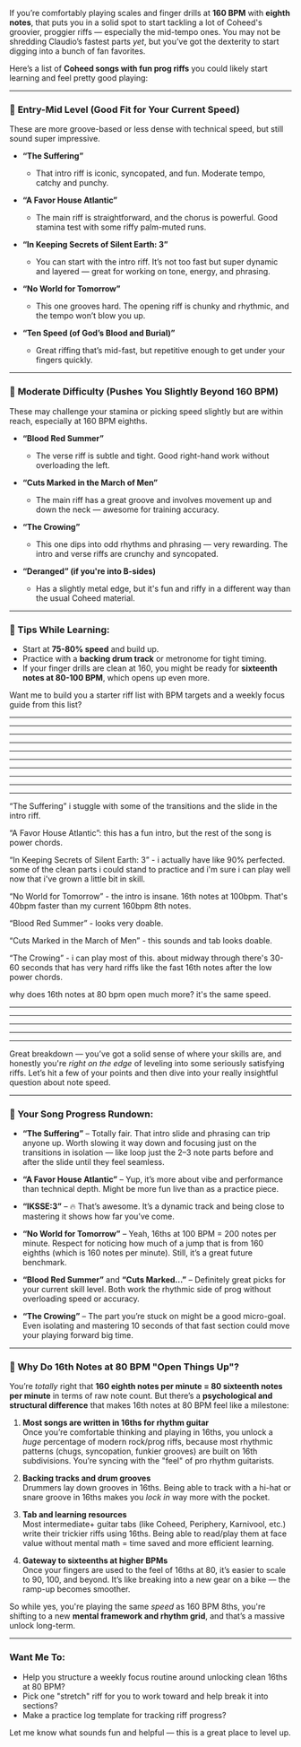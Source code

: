 If you’re comfortably playing scales and finger drills at **160 BPM** with **eighth notes**, that puts you in a solid spot to start tackling a lot of Coheed's groovier, proggier riffs — especially the mid-tempo ones. You may not be shredding Claudio’s fastest parts *yet*, but you’ve got the dexterity to start digging into a bunch of fan favorites.

Here’s a list of **Coheed songs with fun prog riffs** you could likely start learning and feel pretty good playing:

---

### 🔹 **Entry-Mid Level (Good Fit for Your Current Speed)**
These are more groove-based or less dense with technical speed, but still sound super impressive.

- **“The Suffering”**  
  - That intro riff is iconic, syncopated, and fun. Moderate tempo, catchy and punchy.

- **“A Favor House Atlantic”**  
  - The main riff is straightforward, and the chorus is powerful. Good stamina test with some riffy palm-muted runs.

- **“In Keeping Secrets of Silent Earth: 3”**  
  - You can start with the intro riff. It’s not too fast but super dynamic and layered — great for working on tone, energy, and phrasing.

- **“No World for Tomorrow”**  
  - This one grooves hard. The opening riff is chunky and rhythmic, and the tempo won’t blow you up.

- **“Ten Speed (of God’s Blood and Burial)”**  
  - Great riffing that’s mid-fast, but repetitive enough to get under your fingers quickly.

---

### 🔹 **Moderate Difficulty (Pushes You Slightly Beyond 160 BPM)**
These may challenge your stamina or picking speed slightly but are within reach, especially at 160 BPM eighths.

- **“Blood Red Summer”**  
  - The verse riff is subtle and tight. Good right-hand work without overloading the left.

- **“Cuts Marked in the March of Men”**  
  - The main riff has a great groove and involves movement up and down the neck — awesome for training accuracy.

- **“The Crowing”**  
  - This one dips into odd rhythms and phrasing — very rewarding. The intro and verse riffs are crunchy and syncopated.

- **“Deranged” (if you're into B-sides)**  
  - Has a slightly metal edge, but it's fun and riffy in a different way than the usual Coheed material.

---

### 🔹 Tips While Learning:
- Start at **75-80% speed** and build up.
- Practice with a **backing drum track** or metronome for tight timing.
- If your finger drills are clean at 160, you might be ready for **sixteenth notes at 80-100 BPM**, which opens up even more.

Want me to build you a starter riff list with BPM targets and a weekly focus guide from this list?





---
---
---
---
---
---
---
---
---
---



“The Suffering” i stuggle with some of the transitions and the slide in the intro riff.

“A Favor House Atlantic”: this has a fun intro, but the rest of the song is power chords.

“In Keeping Secrets of Silent Earth: 3” - i actually have like 90% perfected. some of the clean parts i could stand to practice and i'm sure i can play well now that i've grown a little bit in skill.

“No World for Tomorrow” - the intro is insane. 16th notes at 100bpm. That's 40bpm faster than my current 160bpm 8th notes.

“Blood Red Summer” - looks very doable.

“Cuts Marked in the March of Men” - this sounds and tab looks doable.

“The Crowing” - i can play most of this. about midway through there's 30-60 seconds that has very hard riffs like the fast 16th notes after the low power chords.


why does 16th notes at 80 bpm open much more? it's the same speed.



---
---
---
---
---



Great breakdown — you’ve got a solid sense of where your skills are, and honestly you're *right on the edge* of leveling into some seriously satisfying riffs. Let’s hit a few of your points and then dive into your really insightful question about note speed.

---

### 🎸 Your Song Progress Rundown:

- **“The Suffering”** – Totally fair. That intro slide and phrasing can trip anyone up. Worth slowing it way down and focusing just on the transitions in isolation — like loop just the 2–3 note parts before and after the slide until they feel seamless.

- **“A Favor House Atlantic”** – Yup, it’s more about vibe and performance than technical depth. Might be more fun live than as a practice piece.

- **“IKSSE:3”** – 🔥 That’s awesome. It’s a dynamic track and being close to mastering it shows how far you’ve come.

- **“No World for Tomorrow”** – Yeah, 16ths at 100 BPM = 200 notes per minute. Respect for noticing how much of a jump that is from 160 eighths (which is 160 notes per minute). Still, it’s a great future benchmark.

- **“Blood Red Summer”** and **“Cuts Marked…”** – Definitely great picks for your current skill level. Both work the rhythmic side of prog without overloading speed or accuracy.

- **“The Crowing”** – The part you’re stuck on might be a good micro-goal. Even isolating and mastering 10 seconds of that fast section could move your playing forward big time.

---

### 🧠 Why Do 16th Notes at 80 BPM "Open Things Up"?

You’re *totally* right that **160 eighth notes per minute = 80 sixteenth notes per minute** in terms of raw note count. But there’s a **psychological and structural difference** that makes 16th notes at 80 BPM feel like a milestone:

1. **Most songs are written in 16ths for rhythm guitar**  
   Once you’re comfortable thinking and playing in 16ths, you unlock a *huge* percentage of modern rock/prog riffs, because most rhythmic patterns (chugs, syncopation, funkier grooves) are built on 16th subdivisions. You’re syncing with the "feel" of pro rhythm guitarists.

2. **Backing tracks and drum grooves**  
   Drummers lay down grooves in 16ths. Being able to track with a hi-hat or snare groove in 16ths makes you *lock in* way more with the pocket.

3. **Tab and learning resources**  
   Most intermediate+ guitar tabs (like Coheed, Periphery, Karnivool, etc.) write their trickier riffs using 16ths. Being able to read/play them at face value without mental math = time saved and more efficient learning.

4. **Gateway to sixteenths at higher BPMs**  
   Once your fingers are used to the feel of 16ths at 80, it’s easier to scale to 90, 100, and beyond. It’s like breaking into a new gear on a bike — the ramp-up becomes smoother.

So while yes, you're playing the same *speed* as 160 BPM 8ths, you're shifting to a new **mental framework and rhythm grid**, and that’s a massive unlock long-term.

---

### Want Me To:
- Help you structure a weekly focus routine around unlocking clean 16ths at 80 BPM?
- Pick one "stretch" riff for you to work toward and help break it into sections?
- Make a practice log template for tracking riff progress?

Let me know what sounds fun and helpful — this is a great place to level up.
